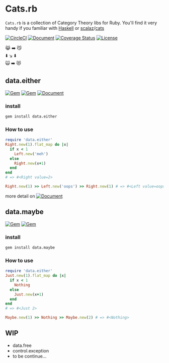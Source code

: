 # Cats.rb

`Cats.rb` is a collection of Category Theory libs for Ruby. You'll find it very handy if you familiar with [Haskell](http://haskell.org/) or [scalaz](https://github.com/scalaz/scalaz)/[cats](https://github.com/typelevel/cats)

[![CircleCI](https://circleci.com/gh/jcouyang/cats.rb.svg?style=svg)](https://circleci.com/gh/jcouyang/cats.rb)
[![Document](http://img.shields.io/badge/docs-rdoc.info-blue.svg)](https://oyanglul.us/cats.rb )
[![Coverage Status](https://coveralls.io/repos/github/jcouyang/cats.rb/badge.svg?branch=master)](https://coveralls.io/github/jcouyang/cats.rb?branch=master)
[![License](http://img.shields.io/badge/license-MIT-yellowgreen.svg)](#license)

:joy_cat: :arrow_right: :smirk_cat: <br/>
:arrow_down:  :arrow_lower_right: :arrow_down:<br/>
:scream_cat: :arrow_right: :heart_eyes_cat:

## data.either

[![Gem](https://img.shields.io/gem/v/data.either.svg?maxAge=2592000)](https://rubygems.org/gems/data.either)
[![Gem](https://img.shields.io/gem/dt/data.either.svg?maxAge=2592000)](https://rubygems.org/gems/data.either)
[![Document](http://img.shields.io/badge/docs-rdoc.info-blue.svg)](https://oyanglul.us/cats.rb )

### install

``` sh
gem install data.either
```

### How to use
```ruby
require 'data.either'
Right.new(1).flat_map do |x| 
  if x < 1
    Left.new('meh')
  else
    Right.new(x+1)
  end
end
# => #<Right value=2>

Right.new(1) >> Left.new('oops') >> Right.new(1) # => #<Left value=oops>
```

more detail on [![Document](http://img.shields.io/badge/docs-rdoc.info-blue.svg)](https://oyanglul.us/cats.rb )


## data.maybe

[![Gem](https://img.shields.io/gem/v/data.maybe.svg?maxAge=2592000)](https://rubygems.org/gems/data.maybe)
[![Gem](https://img.shields.io/gem/dt/data.maybe.svg?maxAge=2592000)](https://rubygems.org/gems/data.maybe)


### install

``` sh
gem install data.maybe
```

### How to use
```ruby
require 'data.either'
Just.new(1).flat_map do |x| 
  if x < 1
    Nothing
  else
    Just.new(x+1)
  end
end
# => #<Just 2>

Maybe.new(1) >> Nothing >> Maybe.new(2) # => #<Nothing>
```

## WIP
- data.free
- control.exception
- to be continue...

